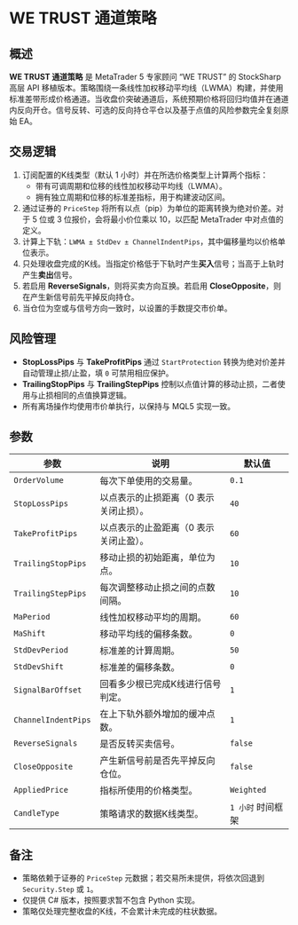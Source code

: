 # WE TRUST 通道策略

## 概述
**WE TRUST 通道策略** 是 MetaTrader 5 专家顾问 “WE TRUST” 的 StockSharp 高层 API 移植版本。策略围绕一条线性加权移动平均线（LWMA）构建，并使用标准差带形成价格通道。当收盘价突破通道后，系统预期价格将回归均值并在通道内反向开仓。信号反转、可选的反向持仓平仓以及基于点值的风险参数完全复刻原始 EA。

## 交易逻辑
1. 订阅配置的K线类型（默认 1 小时）并在所选价格类型上计算两个指标：
   - 带有可调周期和位移的线性加权移动平均线（LWMA）。
   - 拥有独立周期和位移的标准差指标，用于构建波动区间。
2. 通过证券的 `PriceStep` 将所有以点（pip）为单位的距离转换为绝对价差。对于 5 位或 3 位报价，会将最小价位乘以 10，以匹配 MetaTrader 中对点值的定义。
3. 计算上下轨：`LWMA ± StdDev ± ChannelIndentPips`，其中偏移量均以价格单位表示。
4. 只处理收盘完成的K线。当指定价格低于下轨时产生**买入**信号；当高于上轨时产生**卖出**信号。
5. 若启用 **ReverseSignals**，则将买卖方向互换。若启用 **CloseOpposite**，则在产生新信号前先平掉反向持仓。
6. 当仓位为空或与信号方向一致时，以设置的手数提交市价单。

## 风险管理
- **StopLossPips** 与 **TakeProfitPips** 通过 `StartProtection` 转换为绝对价差并自动管理止损/止盈，填 `0` 可禁用相应保护。
- **TrailingStopPips** 与 **TrailingStepPips** 控制以点值计算的移动止损，二者使用与止损相同的点值换算逻辑。
- 所有离场操作均使用市价单执行，以保持与 MQL5 实现一致。

## 参数
| 参数 | 说明 | 默认值 |
|------|------|--------|
| `OrderVolume` | 每次下单使用的交易量。 | `0.1` |
| `StopLossPips` | 以点表示的止损距离（0 表示关闭止损）。 | `40` |
| `TakeProfitPips` | 以点表示的止盈距离（0 表示关闭止盈）。 | `60` |
| `TrailingStopPips` | 移动止损的初始距离，单位为点。 | `10` |
| `TrailingStepPips` | 每次调整移动止损之间的点数间隔。 | `10` |
| `MaPeriod` | 线性加权移动平均的周期。 | `60` |
| `MaShift` | 移动平均线的偏移条数。 | `0` |
| `StdDevPeriod` | 标准差的计算周期。 | `50` |
| `StdDevShift` | 标准差的偏移条数。 | `0` |
| `SignalBarOffset` | 回看多少根已完成K线进行信号判定。 | `1` |
| `ChannelIndentPips` | 在上下轨外额外增加的缓冲点数。 | `1` |
| `ReverseSignals` | 是否反转买卖信号。 | `false` |
| `CloseOpposite` | 产生新信号前是否先平掉反向仓位。 | `false` |
| `AppliedPrice` | 指标所使用的价格类型。 | `Weighted` |
| `CandleType` | 策略请求的数据K线类型。 | `1 小时` 时间框架 |

## 备注
- 策略依赖于证券的 `PriceStep` 元数据；若交易所未提供，将依次回退到 `Security.Step` 或 `1`。
- 仅提供 C# 版本，按照要求暂不包含 Python 实现。
- 策略仅处理完整收盘的K线，不会累计未完成的柱状数据。
